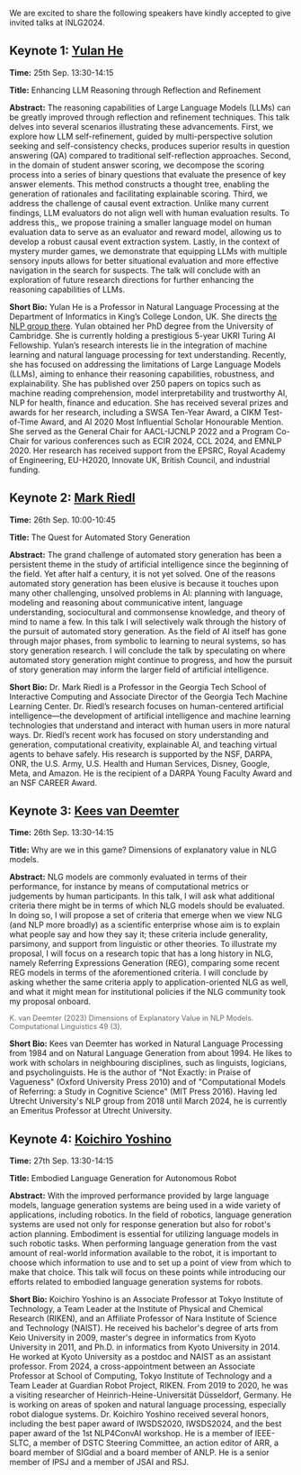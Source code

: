 We are excited to share the following speakers have kindly accepted to give invited talks at INLG2024.

## Keynote 1: [Yulan He](https://sites.google.com/view/yulanhe)

**Time:** 25th Sep. 13:30-14:15

**Title:** Enhancing LLM Reasoning through Reflection and Refinement

**Abstract:** The reasoning capabilities of Large Language Models (LLMs) can be greatly improved through reflection and refinement techniques. This talk delves into several scenarios illustrating these advancements. First, we explore how LLM self-refinement, guided by multi-perspective solution seeking and self-consistency checks, produces superior results in question answering (QA) compared to traditional self-reflection approaches. Second, in the domain of student answer scoring, we decompose the scoring process into a series of binary questions that evaluate the presence of key answer elements. This method constructs a thought tree, enabling the generation of rationales and facilitating explainable scoring. Third, we address the challenge of causal event extraction. Unlike many current findings, LLM evaluators do not align well with human evaluation results. To address this,, we propose training a smaller language model on human evaluation data to serve as an evaluator and reward model, allowing us to develop a robust causal event extraction system. Lastly, in the context of mystery murder games, we demonstrate that equipping LLMs with multiple sensory inputs allows for better situational evaluation and more effective navigation in the search for suspects. The talk will conclude with an exploration of future research directions for further enhancing the reasoning capabilities of LLMs.

**Short Bio:** Yulan He is a Professor in Natural Language Processing at the Department of Informatics in King’s College London, UK. She directs [the NLP group there](https://kclnlp.github.io). Yulan obtained her PhD degree from the University of Cambridge. She is currently holding a prestigious 5-year UKRI Turing AI Fellowship. Yulan’s research interests lie in the integration of machine learning and natural language processing for text understanding. Recently, she has focused on addressing the limitations of Large Language Models (LLMs), aiming to enhance their reasoning capabilities, robustness, and explainability. She has published over 250 papers on topics such as machine reading comprehension, model interpretability and trustworthy AI, NLP for health, finance and education. She has received several prizes and awards for her research, including a SWSA Ten-Year Award, a CIKM Test-of-Time Award, and AI 2020 Most Influential Scholar Honourable Mention. She served as the General Chair for AACL-IJCNLP 2022 and a Program Co-Chair for various conferences such as ECIR 2024, CCL 2024, and EMNLP 2020. Her research has received support from the EPSRC, Royal Academy of Engineering, EU-H2020, Innovate UK, British Council, and industrial funding.

## Keynote 2: [Mark Riedl](https://eilab.gatech.edu/mark-riedl.html)

**Time:** 26th Sep. 10:00-10:45

**Title:** The Quest for Automated Story Generation

**Abstract:** The grand challenge of automated story generation has been a persistent theme in the study of artificial intelligence since the beginning of the field. Yet after half a century, it is not yet solved. One of the reasons automated story generation has been elusive is because it touches upon many other challenging, unsolved problems in AI: planning with language, modeling and reasoning about communicative intent, language understanding, sociocultural and commonsense knowledge, and theory of mind to name a few. In this talk I will selectively walk through the history of the pursuit of automated story generation. As the field of AI itself has gone through major phases, from symbolic to learning to neural systems, so has story generation research. I will conclude the talk by speculating on where automated story generation might continue to progress, and how the pursuit of story generation may inform the larger field of artificial intelligence.

**Short Bio:** Dr. Mark Riedl is a Professor in the Georgia Tech School of Interactive Computing and Associate Director of the Georgia Tech Machine Learning Center. Dr. Riedl’s research focuses on human-centered artificial intelligence—the development of artificial intelligence and machine learning technologies that understand and interact with human users in more natural ways. Dr. Riedl’s recent work has focused on story understanding and generation, computational creativity, explainable AI, and teaching virtual agents to behave safely. His research is supported by the NSF, DARPA, ONR, the U.S. Army, U.S. Health and Human Services, Disney, Google, Meta, and Amazon. He is the recipient of a DARPA Young Faculty Award and an NSF CAREER Award.

## Keynote 3: [Kees van Deemter](https://www.uu.nl/medewerkers/CJvanDeemter)

**Time:** 26th Sep. 13:30-14:15

**Title:** Why are we in this game? Dimensions of explanatory value in NLG models.

**Abstract:** NLG models are commonly evaluated in terms of their performance, for instance by means of computational metrics or judgements by human participants. In this talk, I will ask what additional criteria there might be in terms of which NLG models should be evaluated. In doing so, I will propose a set of criteria that emerge when we view NLG (and NLP more broadly) as a scientific enterprise whose aim is to explain what people say and how they say it; these criteria include generality, parsimony, and support from linguistic or other theories. To illustrate my proposal, I will focus on a research topic that has a long history in NLG, namely Referring Expressions Generation (REG), comparing some recent REG models in terms of the aforementioned criteria. I will conclude by asking whether the same criteria apply to application-oriented NLG as well, and what it might mean for institutional policies if the NLG community took my proposal onboard.

<span style="font-size: 0.8rem; color: #666666">K. van Deemter (2023) Dimensions of Explanatory Value in NLP Models. Computational Linguistics 49 (3).</span>

**Short Bio:** Kees van Deemter has worked in Natural Language Processing from 1984 and on Natural Language Generation from about 1994. He likes to work with scholars in neighbouring disciplines, such as linguists, logicians, and psycholinguists. He is the author of "Not Exactly: in Praise of Vagueness" (Oxford University Press 2010) and of "Computational Models of Referring: a Study in Cognitive Science" (MIT Press 2016). Having led Utrecht University's NLP group from 2018 until March 2024, he is currently an Emeritus Professor at Utrecht University.

## Keynote 4: [Koichiro Yoshino](https://www.pomdp.net/)

**Time:** 27th Sep. 13:30-14:15

**Title:** Embodied Language Generation for Autonomous Robot

**Abstract:** With the improved performance provided by large language models, language generation systems are being used in a wide variety of applications, including robotics. In the field of robotics, language generation systems are used not only for response generation but also for robot's action planning. Embodiment is essential for utilizing language models in such robotic tasks. When performing language generation from the vast amount of real-world information available to the robot, it is important to choose which information to use and to set up a point of view from which to make that choice. This talk will focus on these points while introducing our efforts related to embodied language generation systems for robots.

**Short Bio:** Koichiro Yoshino is an Associate Professor at Tokyo Institute of Technology, a Team Leader at the Institute of Physical and Chemical Research (RIKEN), and an Affiliate Professor of Nara Institute of Science and Technology (NAIST). He received his bachelor's degree of arts from Keio University in 2009, master's degree in informatics from Kyoto University in 2011, and Ph.D. in informatics from Kyoto University in 2014. He worked at Kyoto University as a postdoc and NAIST as an assistant professor. From 2024, a cross-appointment between an Associate Professor at School of Computing, Tokyo Institute of Technology and a Team Leader at Guardian Robot Project, RIKEN. From 2019 to 2020, he was a visiting researcher of Heinrich-Heine-Universität Düsseldorf, Germany. He is working on areas of spoken and natural language processing, especially robot dialogue systems. Dr. Koichiro Yoshino received several honors, including the best paper award of IWSDS2020, IWSDS2024, and the best paper award of the 1st NLP4ConvAI workshop. He is a member of IEEE-SLTC, a member of DSTC Steering Committee, an action editor of ARR, a board member of SIGdial and a board member of ANLP. He is a senior member of IPSJ and a member of JSAI and RSJ.
